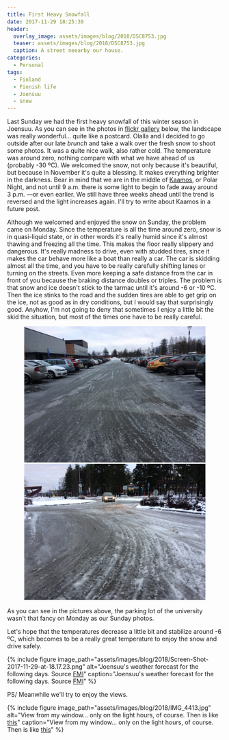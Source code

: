 ```yaml
---
title: First Heavy Snowfall
date: 2017-11-29 18:25:39
header:
  overlay_image: assets/images/blog/2018/DSC8753.jpg
  teaser: assets/images/blog/2018/DSC8753.jpg
  caption: A street neearby our house. 
categories:
  - Personal
tags:
  - Finland
  - Finnish life
  - Joensuu
  - snow
---
```

Last Sunday we had the first heavy snowfall of this winter season in Joensuu. As you can see in the photos in [flickr gallery](https://www.flickr.com/photos/luisspuerto/albums/72157688911132161) below, the landscape was really wonderful… quite like a postcard. Olalla and I decided to go outside after our late _brunch_ and take a walk over the fresh snow to shoot some photos. It was a quite nice walk, also rather cold. The temperature was around zero, nothing compare with what we have ahead of us (probably -30 ºC). We welcomed the snow, not only because it's beautiful, but because in November it's quite a blessing. It makes everything brighter in the darkness. Bear in mind that we are in the middle of [Kaamos](https://en.wikipedia.org/wiki/Polar_night), or Polar Night, and not until 9 a.m. there is some light to begin to fade away around 3 p.m. —or even earlier. We still have three weeks ahead until the trend is reversed and the light increases again. I'll try to write about Kaamos in a future post.

Although we welcomed and enjoyed the snow on Sunday, the problem came on Monday.  Since the temperature is all the time around zero, snow is in quasi-liquid state, or in other words it's really humid since it's almost thawing and freezing all the time. This makes the floor really slippery and dangerous. It's really madness to drive, even with studded tires, since it makes the car behave more like a boat than really a car. The car is skidding almost all the time, and you have to be really carefully shifting lanes or turning on the streets. Even more keeping a safe distance from the car in front of you because the braking distance doubles or triples. The problem is that snow and ice doesn't stick to the tarmac until it's around -6 or -10 ºC. Then the ice stinks to the road and the sudden tires are able to get grip on the ice, not as good as in dry conditions, but I would say that surprisingly good. Anyhow, I'm not going to deny that sometimes I enjoy a little bit the skid the situation, but most of the times one have to be really careful.

<figure class="half">
  <a href="/assets/images/blog/2018/IMG_4408.jpg"><img src="/assets/images/blog/2018/IMG_4408.jpg"></a>
    <a href="/assets/images/blog/2018/IMG_4409.jpg"><img src="/assets/images/blog/2018/IMG_4409.jpg"></a>
</figure>

As you can see in the pictures above, the parking lot of the university wasn't that fancy on Monday as our Sunday photos.

Let's hope that the temperatures decrease a little bit and stabilize around -6 ºC, which becomes to be a really great temperature to enjoy the snow and drive safely.

{% include figure image_path="assets/images/blog/2018/Screen-Shot-2017-11-29-at-18.17.23.png" alt="Joensuu's weather forecast for the following days. Source [FMI](http://en.ilmatieteenlaitos.fi/weather/joensuu?forecast=long)" caption="Joensuu's weather forecast for the following days. Source [FMI](http://en.ilmatieteenlaitos.fi/weather/joensuu?forecast=long)" %}

PS/ Meanwhile we'll try to enjoy the views.

{% include figure image_path="assets/images/blog/2018/IMG_4413.jpg" alt="View from my window… only on the light hours, of course. Then is like [this](https://i.redd.it/z5el42p5rc001.jpg)" caption="View from my window… only on the light hours, of course. Then is like [this](https://i.redd.it/z5el42p5rc001.jpg)" %}
